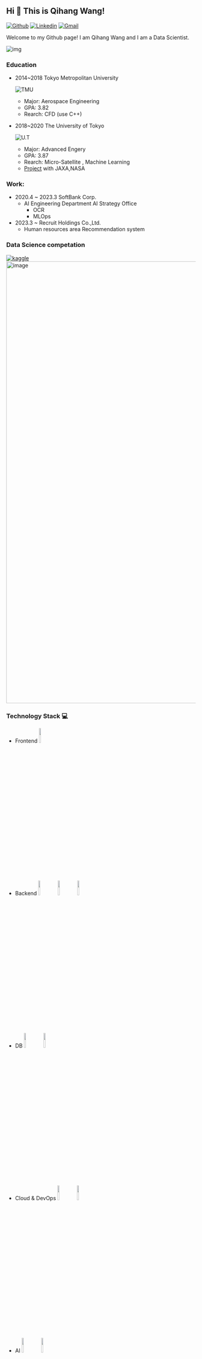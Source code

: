 ## Hi 👋 This is Qihang Wang!

[![Github](https://img.shields.io/badge/-Github-000?style=flat&logo=Github&logoColor=white)](https://github.com/wangqihanginthesky)
[![Linkedin](https://img.shields.io/badge/-LinkedIn-blue?style=flat&logo=Linkedin&logoColor=white)](https://www.linkedin.com/in/qihang-wang/)
[![Gmail](https://img.shields.io/badge/-Gmail-c14438?style=flat&logo=Gmail&logoColor=white)](mailto:wangqihanginthesky@gmail.com)


Welcome to my Github page! I am Qihang Wang and I am a Data Scientist.

<img  alt="img" src="https://user-images.githubusercontent.com/48784591/161188058-b14bb5e5-75fb-4eab-b846-d4000144c56a.jpeg" height="auto" />


### Education
- 2014~2018 Tokyo Metropolitan University

    ![TMU](https://user-images.githubusercontent.com/48784591/161189884-bc888a4f-cab1-4e59-aec7-9ee29eb4337b.png)
  - Major: Aerospace Engineering
  - GPA: 3.82
  - Rearch: CFD (use C++)
- 2018~2020 The University of Tokyo

    ![U.T](https://user-images.githubusercontent.com/48784591/218250531-bc764c24-ea00-4a83-a9f7-b4d84e192185.png)
  - Major: Advanced Engery
  - GPA: 3.87
  - Rearch: Micro-Satellite , Machine Learning
  - [Project](https://www.space.t.u-tokyo.ac.jp/equuleus/en/) with JAXA,NASA

### Work: 
- 2020.4 ~ 2023.3 SoftBank Corp. 
  - AI Engineering Department AI Strategy Office
    - OCR
    - MLOps
- 2023.3 ~  Recruit Holdings Co.,Ltd.
  -  Human resources area Recommendation system
### Data Science competation  
   [![kaggle](https://www.vectorlogo.zone/logos/kaggle/kaggle-ar21.svg)](https://www.kaggle.com/wangqihanginthesky) 
<img width="1171" alt="image" src="https://user-images.githubusercontent.com/48784591/192076688-8a0c33b0-46eb-4a18-851d-c90a704c02cc.png">


### Technology Stack 💻
- Frontend
<code><img width="10%" src="https://www.vectorlogo.zone/logos/reactjs/reactjs-ar21.svg"></code>

- Backend
<code><img width="10%" src="https://www.vectorlogo.zone/logos/pocoo_flask/pocoo_flask-ar21.svg"></code>
<code><img width="10%" src="https://user-images.githubusercontent.com/48784591/192076726-eed5e81c-8c19-4593-93e7-fa58794428c1.png"></code>
<code><img width="10%" src="https://www.vectorlogo.zone/logos/nginx/nginx-ar21.svg"></code>


- DB
<code><img width="10%" src="https://www.vectorlogo.zone/logos/mysql/mysql-ar21.svg"></code>
<code><img width="10%" src="https://www.vectorlogo.zone/logos/mongodb/mongodb-ar21.svg"></code>

- Cloud & DevOps 
<code><img width="10%" src="https://www.vectorlogo.zone/logos/kubernetes/kubernetes-ar21.svg"></code>
<code><img width="10%" src="https://www.vectorlogo.zone/logos/amazon_aws/amazon_aws-ar21.svg"></code>

- AI
<code><img width="10%" src="https://www.vectorlogo.zone/logos/pytorch/pytorch-ar21.svg"></code>
<code><img width="10%" src="https://www.vectorlogo.zone/logos/kaggle/kaggle-ar21.svg"></code>
- IoT
<code><img width="10%" src="https://www.vectorlogo.zone/logos/raspberrypi/raspberrypi-ar21.svg"></code>
<code><img width="10%" src="https://www.vectorlogo.zone/logos/arduino/arduino-ar21.svg"></code>
- Design
<code><img width="10%" src="https://user-images.githubusercontent.com/48784591/192076657-fc9cb51b-ab64-4033-9c41-0ecc3fd44c23.png"></code>

### Github
<img  src="https://github-readme-stats.vercel.app/api/top-langs/?username=wangqihanginthesky&count_private=true&theme=noctis_minimus&include_all_commits=true" />

<img  src="https://github-readme-stats.vercel.app/api?username=wangqihanginthesky&show_icons=true&theme=noctis_minimus&count_private=true&include_all_commits=true" />
